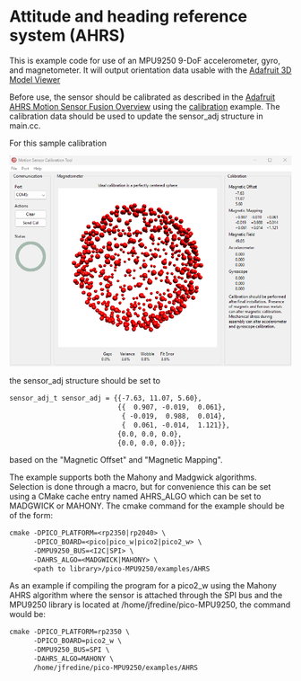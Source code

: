 # Attitude and heading reference system (AHRS)
This is example code for use of an MPU9250 9-DoF accelerometer, gyro,
and magnetometer.  It will output orientation data usable with the
[Adafruit 3D Model Viewer](https://adafruit.github.io/Adafruit_WebSerial_3DModelViewer/)

Before use, the sensor should be calibrated as described in the 
[Adafruit AHRS Motion Sensor Fusion Overview](https://learn.adafruit.com/how-to-fuse-motion-sensor-data-into-ahrs-orientation-euler-quaternions/overview)
using the [calibration](../calibration/README.md) example.  The calibration
data should be used to update the sensor_adj structure in main.cc.

For this sample calibration

![sensor calibration](images/calibration.png)

the sensor_adj structure should be set to

    sensor_adj_t sensor_adj = {{-7.63, 11.07, 5.60},
                               {{  0.907, -0.019,  0.061},
                                { -0.019,  0.988,  0.014},
                                {  0.061, -0.014,  1.121}},
                               {0.0, 0.0, 0.0},
                               {0.0, 0.0, 0.0}};

based on the "Magnetic Offset" and "Magnetic Mapping".

The example supports both the Mahony and Madgwick algorithms.  Selection is
done through a macro, but for convenience this can be set using a CMake
cache entry named AHRS_ALGO which can be set to MADGWICK or MAHONY.
The cmake command for the example should be of the form:

    cmake -DPICO_PLATFORM=<rp2350|rp2040> \
          -DPICO_BOARD=<pico|pico_w|pico2|pico2_w> \
          -DMPU9250_BUS=<I2C|SPI> \
          -DAHRS_ALGO=<MADGWICK|MAHONY> \
          <path to library>/pico-MPU9250/examples/AHRS

As an example if compiling the program for a pico2_w using the Mahony AHRS
algorithm where the sensor is attached through the SPI bus and the MPU9250
library is located at /home/jfredine/pico-MPU9250, the command would be:

    cmake -DPICO_PLATFORM=rp2350 \
          -DPICO_BOARD=pico2_w \
          -DMPU9250_BUS=SPI \
          -DAHRS_ALGO=MAHONY \
          /home/jfredine/pico-MPU9250/examples/AHRS
